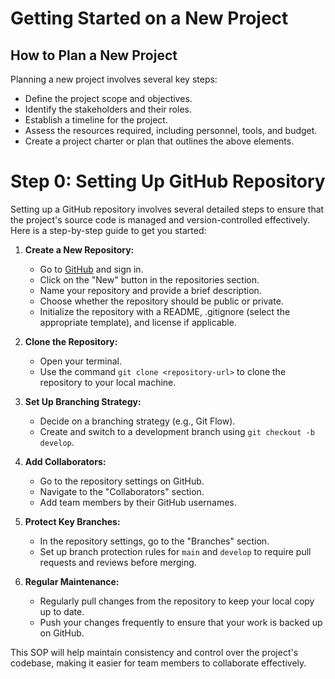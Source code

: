 # Getting Started on a New Project

## How to Plan a New Project

Planning a new project involves several key steps:

- Define the project scope and objectives.
- Identify the stakeholders and their roles.
- Establish a timeline for the project.
- Assess the resources required, including personnel, tools, and budget.
- Create a project charter or plan that outlines the above elements.


# Step 0: Setting Up GitHub Repository
Setting up a GitHub repository involves several detailed steps to ensure that the project's source code is managed and version-controlled effectively. Here is a step-by-step guide to get you started:

1. **Create a New Repository:**
   - Go to [GitHub](https://github.com/) and sign in.
   - Click on the "New" button in the repositories section.
   - Name your repository and provide a brief description.
   - Choose whether the repository should be public or private.
   - Initialize the repository with a README, .gitignore (select the appropriate template), and license if applicable.

2. **Clone the Repository:**
   - Open your terminal.
   - Use the command `git clone <repository-url>` to clone the repository to your local machine.

3. **Set Up Branching Strategy:**
   - Decide on a branching strategy (e.g., Git Flow).
   - Create and switch to a development branch using `git checkout -b develop`.

4. **Add Collaborators:**
   - Go to the repository settings on GitHub.
   - Navigate to the "Collaborators" section.
   - Add team members by their GitHub usernames.

5. **Protect Key Branches:**
   - In the repository settings, go to the "Branches" section.
   - Set up branch protection rules for `main` and `develop` to require pull requests and reviews before merging.

6. **Regular Maintenance:**
   - Regularly pull changes from the repository to keep your local copy up to date.
   - Push your changes frequently to ensure that your work is backed up on GitHub.

This SOP will help maintain consistency and control over the project's codebase, making it easier for team members to collaborate effectively.